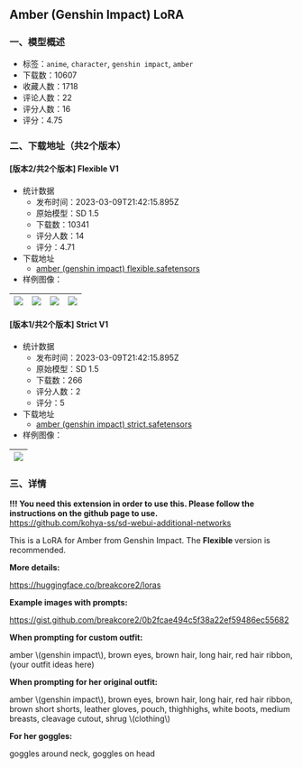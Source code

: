 ## Amber (Genshin Impact) LoRA
### 一、模型概述

- 标签：`anime`, `character`, `genshin impact`, `amber`
- 下载数：10607
- 收藏人数：1718
- 评论人数：22
- 评分人数：16
- 评分：4.75

### 二、下载地址（共2个版本）

#### [版本2/共2个版本] Flexible V1

- 统计数据
  - 发布时间：2023-03-09T21:42:15.895Z
  - 原始模型：SD 1.5
  - 下载数：10341
  - 评分人数：14
  - 评分：4.71
- 下载地址
  - [amber (genshin impact) flexible.safetensors](https://civitai.com/api/download/models/5105)
- 样例图像：

| <img src="https://image.civitai.com/xG1nkqKTMzGDvpLrqFT7WA/7896384c-21d0-494c-bb9e-2e8064bc8300/width=450/37935.jpeg" /> | <img src="https://image.civitai.com/xG1nkqKTMzGDvpLrqFT7WA/6bab2ca0-2204-46e5-420e-57bf96df4100/width=450/37939.jpeg" /> | <img src="https://image.civitai.com/xG1nkqKTMzGDvpLrqFT7WA/f34be092-bb4b-4761-8eee-2e1802b62b00/width=450/37938.jpeg" /> | <img src="https://image.civitai.com/xG1nkqKTMzGDvpLrqFT7WA/59402ff2-bd7c-453c-5887-0ef8a2924b00/width=450/37937.jpeg" /> |
| ---- | ---- | ---- | ---- |

#### [版本1/共2个版本] Strict V1

- 统计数据
  - 发布时间：2023-03-09T21:42:15.895Z
  - 原始模型：SD 1.5
  - 下载数：266
  - 评分人数：2
  - 评分：5
- 下载地址
  - [amber (genshin impact) strict.safetensors](https://civitai.com/api/download/models/5106)
- 样例图像：

| <img src="https://image.civitai.com/xG1nkqKTMzGDvpLrqFT7WA/c6e5bb54-8f5a-4d82-3680-6820b73d5e00/width=450/37940.jpeg" /> |
| ---- |


### 三、详情
<p><strong>!!! You need this extension in order to use this. Please follow the instructions on the github page to use.</strong><br /><a target="_blank" rel="ugc" href="https://github.com/kohya-ss/sd-webui-additional-networks">https://github.com/kohya-ss/sd-webui-additional-networks</a></p><p></p><p>This is a LoRA for Amber from Genshin Impact. The <strong>Flexible </strong>version is recommended.</p><p><strong>More details:</strong></p><p><a target="_blank" rel="ugc" href="https://huggingface.co/breakcore2/loras">https://huggingface.co/breakcore2/loras</a></p><p><strong>Example images with prompts:</strong></p><p><a target="_blank" rel="ugc" href="https://gist.github.com/breakcore2/0b2fcae494c5f38a22ef59486ec55682">https://gist.github.com/breakcore2/0b2fcae494c5f38a22ef59486ec55682</a></p><p></p><p><strong>When prompting for custom outfit:</strong></p><p>amber \(genshin impact\), brown eyes, brown hair, long hair, red hair ribbon, (your outfit ideas here)</p><p><strong>When prompting for her original outfit:</strong></p><p>amber \(genshin impact\), brown eyes, brown hair, long hair, red hair ribbon, brown short shorts, leather gloves, pouch, thighhighs, white boots, medium breasts, cleavage cutout, shrug \(clothing\)</p><p><strong>For her goggles:</strong></p><p>goggles around neck, goggles on head</p><p></p>